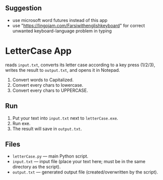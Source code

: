 ## Suggestion 
- use microsoft word futures instead of this app
- use "https://lingojam.com/Farsiwithenglishkeyboard" for correct unwanted keyboard-language problem in typing

# LetterCase App 
reads `input.txt`, converts its letter case according to a key press (1/2/3), writes the result to `output.txt`, and opens it in Notepad.
1. Convert words to Capitalized.
2. Convert every chars to lowercase.
3. Convert every chars to UPPERCASE.

## Run
1. Put your text into `input.txt` next to `letterCase.exe`.
2. Run exe.
4. The result will save in `output.txt`.

## Files
- `letterCase.py` — main Python script.
- `input.txt` — input file (place your text here; must be in the same directory as the script).
- `output.txt` — generated output file (created/overwritten by the script).

